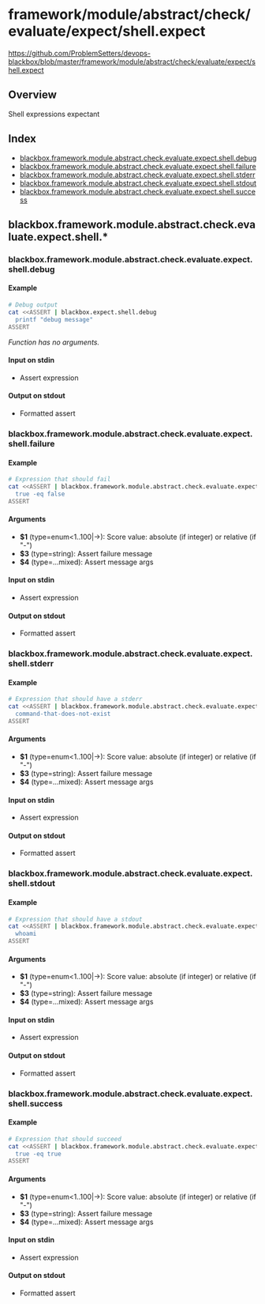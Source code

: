 # framework/module/abstract/check/evaluate/expect/shell.expect

https://github.com/ProblemSetters/devops-blackbox/blob/master/framework/module/abstract/check/evaluate/expect/shell.expect

## Overview

Shell expressions expectant

## Index

* [blackbox.framework.module.abstract.check.evaluate.expect.shell.debug](#blackboxframeworkmoduleabstractcheckevaluateexpectshelldebug)
* [blackbox.framework.module.abstract.check.evaluate.expect.shell.failure](#blackboxframeworkmoduleabstractcheckevaluateexpectshellfailure)
* [blackbox.framework.module.abstract.check.evaluate.expect.shell.stderr](#blackboxframeworkmoduleabstractcheckevaluateexpectshellstderr)
* [blackbox.framework.module.abstract.check.evaluate.expect.shell.stdout](#blackboxframeworkmoduleabstractcheckevaluateexpectshellstdout)
* [blackbox.framework.module.abstract.check.evaluate.expect.shell.success](#blackboxframeworkmoduleabstractcheckevaluateexpectshellsuccess)

## blackbox.framework.module.abstract.check.evaluate.expect.shell.*

### blackbox.framework.module.abstract.check.evaluate.expect.shell.debug

#### Example

```bash
# Debug output
cat <<ASSERT | blackbox.expect.shell.debug
  printf "debug message"
ASSERT
```

_Function has no arguments._

#### Input on stdin

* Assert expression

#### Output on stdout

* Formatted assert

### blackbox.framework.module.abstract.check.evaluate.expect.shell.failure

#### Example

```bash
# Expression that should fail
cat <<ASSERT | blackbox.framework.module.abstract.check.evaluate.expect.shell.failure - "Success %s" "Fail %s" "message"
  true -eq false
ASSERT
```

#### Arguments

* **$1** (type=enum<1..100|->): Score value: absolute (if integer) or relative (if "-")
* **$3** (type=string): Assert failure message
* **$4** (type=...mixed): Assert message args

#### Input on stdin

* Assert expression

#### Output on stdout

* Formatted assert

### blackbox.framework.module.abstract.check.evaluate.expect.shell.stderr

#### Example

```bash
# Expression that should have a stderr
cat <<ASSERT | blackbox.framework.module.abstract.check.evaluate.expect.shell.stderr - "Success %s" "Fail %s" "message"
  command-that-does-not-exist
ASSERT
```

#### Arguments

* **$1** (type=enum<1..100|->): Score value: absolute (if integer) or relative (if "-")
* **$3** (type=string): Assert failure message
* **$4** (type=...mixed): Assert message args

#### Input on stdin

* Assert expression

#### Output on stdout

* Formatted assert

### blackbox.framework.module.abstract.check.evaluate.expect.shell.stdout

#### Example

```bash
# Expression that should have a stdout
cat <<ASSERT | blackbox.framework.module.abstract.check.evaluate.expect.shell.stdout - "Success %s" "Fail %s" "message"
  whoami
ASSERT
```

#### Arguments

* **$1** (type=enum<1..100|->): Score value: absolute (if integer) or relative (if "-")
* **$3** (type=string): Assert failure message
* **$4** (type=...mixed): Assert message args

#### Input on stdin

* Assert expression

#### Output on stdout

* Formatted assert

### blackbox.framework.module.abstract.check.evaluate.expect.shell.success

#### Example

```bash
# Expression that should succeed
cat <<ASSERT | blackbox.framework.module.abstract.check.evaluate.expect.shell.success - "Success %s" "Fail %s" "message"
  true -eq true
ASSERT
```

#### Arguments

* **$1** (type=enum<1..100|->): Score value: absolute (if integer) or relative (if "-")
* **$3** (type=string): Assert failure message
* **$4** (type=...mixed): Assert message args

#### Input on stdin

* Assert expression

#### Output on stdout

* Formatted assert

